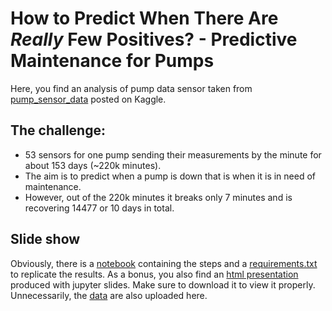 # How to Predict When There Are *Really* Few Positives? - Predictive Maintenance for Pumps
Here, you find an analysis of pump data sensor taken from [pump_sensor_data](https://www.kaggle.com/nphantawee/pump-sensor-data/) posted on Kaggle.
## The challenge: 
- 53 sensors for one pump sending their measurements by the minute for about 153 days (~220k minutes). 
- The aim is to predict when a pump is down that is when it is in need of maintenance.
- However, out of the 220k minutes it breaks only 7 minutes and is recovering 14477 or 10 days in total.
## Slide show
Obviously, there is a [notebook](https://github.com/dullibri/pump_sensor/blob/main/pump_sensors.ipynb) containing the steps and a [requirements.txt](https://github.com/dullibri/pump_sensor/blob/main/requirements.txt) to replicate the results. 
As a bonus, you also find an [html presentation](https://github.com/dullibri/pump_sensor/blob/main/pump_sensors.slides.html) produced with jupyter slides.
Make sure to download it to view it properly. Unnecessarily, the [data](https://github.com/dullibri/pump_sensor/blob/main/pump_sensors.rar) are also uploaded here.
